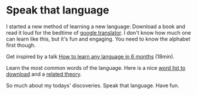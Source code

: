 # Speak that language

I started a new method of learning a new language: Download a book and read it loud for the <span title="certainly you need to know when the night comes for the servers">bedtime</span> of [google translator](https://translate.google.com). I don't know how much one can learn like this, but it's fun and engaging. You need to know the alphabet first though.

Get inspired by a talk [How to learn any language in 6 months](https://www.youtube.com/watch?v=d0yGdNEWdn0) (18min).

Learn the most common words of the language. Here is a nice [word list to download](https://fluent-forever.com/thank-free-word-list-download/) and a [related theory](https://fluent-forever.com/the-method/vocabulary/base-vocabulary-list/).

So much about my todays' discoveries. Speak that language. Have fun.
